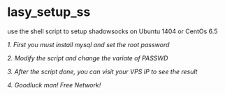 # lasy_setup_ss
use the shell script to setup shadowsocks on Ubuntu 1404 or CentOs 6.5

*1. First you must install mysql and set the root password*

*2. Modify the script and change the variate of PASSWD*

*3. After the script done, you can visit your VPS IP to see the result*

*4. Goodluck man! Free Network!*
